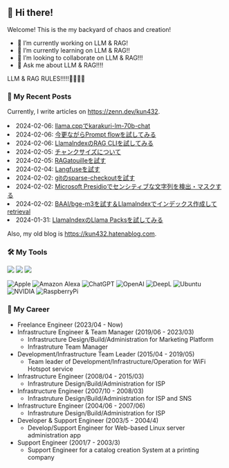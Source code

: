 ## 👋 Hi there!

Welcome! This is the my backyard of chaos and creation!

- 🔭 I’m currently working on LLM & RAG!
- 🌱 I’m currently learning on LLM & RAG!!
- 👯 I’m looking to collaborate on LLM & RAG!!!
- 💬 Ask me about LLM & RAG!!!!

LLM & RAG RULES!!!!!💪💪💪😤

### 📝 My Recent Posts

Currently, I write articles on https://zenn.dev/kun432. 

<!-- BLOG-POST-LIST:START --><li>2024-02-06: <a href='https://zenn.dev/kun432/scraps/4bcfbfa1d7ec8b' target='_blank'>llama.cppでkarakuri-lm-70b-chat</a></li><li>2024-02-06: <a href='https://zenn.dev/kun432/scraps/20ca6509dddc58' target='_blank'>今更ながらPrompt flowを試してみる</a></li><li>2024-02-06: <a href='https://zenn.dev/kun432/scraps/bba6f3f3273911' target='_blank'>LlamaIndexのRAG CLIを試してみる</a></li><li>2024-02-05: <a href='https://zenn.dev/kun432/scraps/abe1c83e19a13d' target='_blank'>チャンクサイズについて</a></li><li>2024-02-05: <a href='https://zenn.dev/kun432/scraps/7dba8bc9b96002' target='_blank'>RAGatouilleを試す</a></li><li>2024-02-04: <a href='https://zenn.dev/kun432/scraps/e91c0d22ae1d99' target='_blank'>Langfuseを試す</a></li><li>2024-02-02: <a href='https://zenn.dev/kun432/scraps/ad5db0d16e044c' target='_blank'>gitのsparse-checkoutを試す</a></li><li>2024-02-02: <a href='https://zenn.dev/kun432/scraps/7d819e3b279e55' target='_blank'>Microsoft Presidioでセンシティブな文字列を検出・マスクする</a></li><li>2024-02-02: <a href='https://zenn.dev/kun432/scraps/3b1b00a7e4b3fd' target='_blank'>BAAI/bge-m3を試す＆LlamaIndexでインデックス作成してretrieval</a></li><li>2024-01-31: <a href='https://zenn.dev/kun432/scraps/0b5edd77f6b408' target='_blank'>LlamaIndexのLlama Packsを試してみる</a></li><!-- BLOG-POST-LIST:END -->

Also, my old blog is https://kun432.hatenablog.com.

### 🛠️ My Tools

![](https://skillicons.dev/icons?i=linux,aws,k8s,docker,terraform,ansible)
![](https://skillicons.dev/icons?i=py,perl,nodejs,bash)
![](https://skillicons.dev/icons?i=vim,vscode,md,git,github,githubactions)

![Apple](https://img.shields.io/badge/Apple-999999?style=for-the-badge&logo=apple&logoColor=white)
![Amazon Alexa](https://img.shields.io/badge/amazon%20alexa-52b5f7?style=for-the-badge&logo=amazon%20alexa&logoColor=white)
![ChatGPT](https://img.shields.io/badge/ChatGPT-74aa9c?style=for-the-badge&logo=openai&logoColor=white)
![OpenAI](https://img.shields.io/badge/OpenAI-412991?style=for-the-badge&logo=openai&logoColor=white)
![DeepL](https://img.shields.io/badge/DeepL-0F2B46?style=for-the-badge&logo=deepl&logoColor=white)
![Ubuntu](https://img.shields.io/badge/ubuntu-E95420?style=for-the-badge&logo=ubuntu&logoColor=white)
![NVIDIA](https://img.shields.io/badge/nvidia%20RTX4090-76B900?style=for-the-badge&logo=nvidia&logoColor=white)
![RaspberryPi](https://img.shields.io/badge/raspberrypi-A22846?style=for-the-badge&logo=raspberrypi&logoColor=white)

### 👔 My Career

- Freelance Engineer (2023/04 - Now)
- Infrastructure Engineer & Team Manager (2019/06 - 2023/03)
    - Infrastructure Design/Build/Administration for Marketing Platform
    - Infrastruture Team Manager
- Development/Infrastructure Team Leader (2015/04 - 2019/05)
    - Team leader of Development/Infrastructure/Operation for WiFi Hotspot service
- Infrastructure Engineer (2008/04 - 2015/03)
    - Infrastruture Design/Build/Administration for ISP
- Infrastructure Engineer (2007/10 - 2008/03)
    - Infrastruture Design/Build/Administration for ISP and SNS
- Infrastructure Engineer (2004/06 - 2007/06)
    - Infrastruture Design/Build/Administration for ISP
- Developer & Support Engineer (2003/5 - 2004/4)
    - Develop/Support Engineer for Web-based Linux server administration app
- Support Engineer (2001/7 - 2003/3)
    - Support Engineer for a catalog creation System at a printing company


<!--
**kun432/kun432** is a ✨ _special_ ✨ repository because its `README.md` (this file) appears on your GitHub profile.

Here are some ideas to get you started:

- 🔭 I’m currently working on ...
- 🌱 I’m currently learning ...
- 👯 I’m looking to collaborate on ...
- 🤔 I’m looking for help with ...
- 💬 Ask me about ...
- yy📫 How to reach me: ...
- 😄 Pronouns: ...
- ⚡ Fun fact: ...
-->
